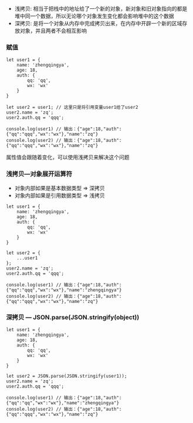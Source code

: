 - 浅拷贝: 相当于把栈中的地址给了一个新的对象，新对象和旧对象指向的都是堆中同一个数据，所以无论哪个对象发生变化都会影响堆中的这个数据
- 深拷贝: 是将一个对象从内存中完成拷贝出来，在内存中开辟一个新的区域存放对象，并且两者不会相互影响

### 赋值

```
let user1 = {
    name: 'zhengqingya',
    age: 18,
    auth: {
        qq: 'qq',
        wx: 'wx'
    }
}

let user2 = user1; // 这里只是将引用变量user1给了user2
user2.name = 'zq';
user2.auth.qq = 'qqq';

console.log(user1) // 输出：{"age":18,"auth":{"qq":"qqq","wx":"wx"},"name":"zq"}
console.log(user2) // 输出：{"age":18,"auth":{"qq":"qqq","wx":"wx"},"name":"zq"}
```

属性值会跟随着变化，可以使用浅拷贝来解决这个问题

### 浅拷贝—对象展开运算符

- 对象内部如果是基本数据类型 => 深拷贝
- 对象内部如果是引用数据类型 => 浅拷贝

```
let user1 = {
    name: 'zhengqingya',
    age: 18,
    auth: {
        qq: 'qq',
        wx: 'wx'
    }
}

let user2 = {
    ...user1
};
user2.name = 'zq';
user2.auth.qq = 'qqq';

console.log(user1) // 输出：{"age":18,"auth":{"qq":"qqq","wx":"wx"},"name":"zhengqingya"}
console.log(user2) // 输出：{"age":18,"auth":{"qq":"qqq","wx":"wx"},"name":"zq"}
```

### 深拷贝 — JSON.parse(JSON.stringify(object))

```
let user1 = {
    name: 'zhengqingya',
    age: 18,
    auth: {
        qq: 'qq',
        wx: 'wx'
    }
}

let user2 = JSON.parse(JSON.stringify(user1));
user2.name = 'zq';
user2.auth.qq = 'qqq';

console.log(user1) // 输出：{"age":18,"auth":{"qq":"qq","wx":"wx"},"name":"zhengqingya"}
console.log(user2) // 输出：{"age":18,"auth":{"qq":"qqq","wx":"wx"},"name":"zq"}
```
